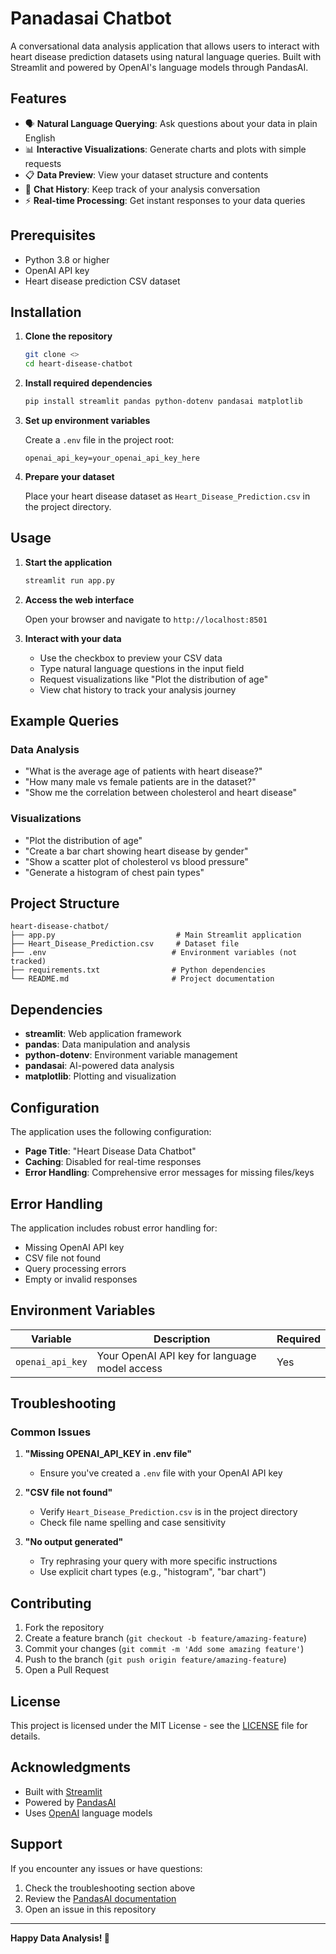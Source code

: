 # Panadasai Chatbot 

A conversational data analysis application that allows users to interact with heart disease prediction datasets using natural language queries. Built with Streamlit and powered by OpenAI's language models through PandasAI.

## Features

- 🗣️ **Natural Language Querying**: Ask questions about your data in plain English
- 📊 **Interactive Visualizations**: Generate charts and plots with simple requests
- 📋 **Data Preview**: View your dataset structure and contents
- 💬 **Chat History**: Keep track of your analysis conversation
- ⚡ **Real-time Processing**: Get instant responses to your data queries

## Prerequisites

- Python 3.8 or higher
- OpenAI API key
- Heart disease prediction CSV dataset

## Installation

1. **Clone the repository**
   ```bash
   git clone <>
   cd heart-disease-chatbot
   ```

2. **Install required dependencies**
   ```bash
   pip install streamlit pandas python-dotenv pandasai matplotlib
   ```

3. **Set up environment variables**
   
   Create a `.env` file in the project root:
   ```env
   openai_api_key=your_openai_api_key_here
   ```

4. **Prepare your dataset**
   
   Place your heart disease dataset as `Heart_Disease_Prediction.csv` in the project directory.

## Usage

1. **Start the application**
   ```bash
   streamlit run app.py
   ```

2. **Access the web interface**
   
   Open your browser and navigate to `http://localhost:8501`

3. **Interact with your data**
   - Use the checkbox to preview your CSV data
   - Type natural language questions in the input field
   - Request visualizations like "Plot the distribution of age"
   - View chat history to track your analysis journey

## Example Queries

### Data Analysis
- "What is the average age of patients with heart disease?"
- "How many male vs female patients are in the dataset?"
- "Show me the correlation between cholesterol and heart disease"

### Visualizations
- "Plot the distribution of age"
- "Create a bar chart showing heart disease by gender"
- "Show a scatter plot of cholesterol vs blood pressure"
- "Generate a histogram of chest pain types"

## Project Structure

```
heart-disease-chatbot/
├── app.py                           # Main Streamlit application
├── Heart_Disease_Prediction.csv     # Dataset file
├── .env                            # Environment variables (not tracked)
├── requirements.txt                # Python dependencies
└── README.md                       # Project documentation
```

## Dependencies

- **streamlit**: Web application framework
- **pandas**: Data manipulation and analysis
- **python-dotenv**: Environment variable management
- **pandasai**: AI-powered data analysis
- **matplotlib**: Plotting and visualization

## Configuration

The application uses the following configuration:
- **Page Title**: "Heart Disease Data Chatbot"
- **Caching**: Disabled for real-time responses
- **Error Handling**: Comprehensive error messages for missing files/keys

## Error Handling

The application includes robust error handling for:
- Missing OpenAI API key
- CSV file not found
- Query processing errors
- Empty or invalid responses

## Environment Variables

| Variable | Description | Required |
|----------|-------------|----------|
| `openai_api_key` | Your OpenAI API key for language model access | Yes |

## Troubleshooting

### Common Issues

1. **"Missing OPENAI_API_KEY in .env file"**
   - Ensure you've created a `.env` file with your OpenAI API key

2. **"CSV file not found"**
   - Verify `Heart_Disease_Prediction.csv` is in the project directory
   - Check file name spelling and case sensitivity

3. **"No output generated"**
   - Try rephrasing your query with more specific instructions
   - Use explicit chart types (e.g., "histogram", "bar chart")

## Contributing

1. Fork the repository
2. Create a feature branch (`git checkout -b feature/amazing-feature`)
3. Commit your changes (`git commit -m 'Add some amazing feature'`)
4. Push to the branch (`git push origin feature/amazing-feature`)
5. Open a Pull Request

## License

This project is licensed under the MIT License - see the [LICENSE](LICENSE) file for details.

## Acknowledgments

- Built with [Streamlit](https://streamlit.io/)
- Powered by [PandasAI](https://github.com/gventuri/pandas-ai)
- Uses [OpenAI](https://openai.com/) language models

## Support

If you encounter any issues or have questions:
1. Check the troubleshooting section above
2. Review the [PandasAI documentation](https://docs.pandas-ai.com/)
3. Open an issue in this repository

---

**Happy Data Analysis! 🚀**
